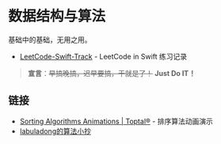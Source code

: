 # 数据结构与算法

基础中的基础，无用之用。

- [LeetCode-Swift-Track](https://github.com/Binlogo/LeetCode-Swift-Track) - LeetCode in Swift 练习记录

> **宣言**：~~早搞晚搞，迟早要搞，干就是了！~~ **Just Do IT！**

## 链接

- [Sorting Algorithms Animations | Toptal®](https://www.toptal.com/developers/sorting-algorithms) - 排序算法动画演示
- [labuladong的算法小抄](https://labuladong.gitbook.io/algo/)
